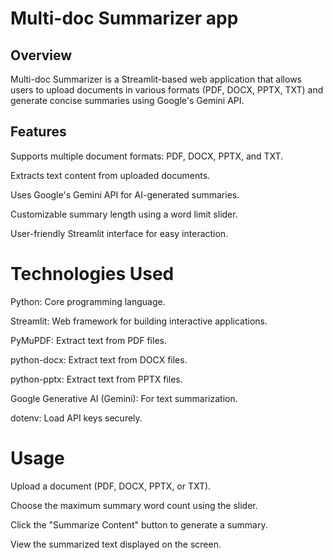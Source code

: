 # Multi-doc Summarizer app

## Overview

Multi-doc Summarizer is a Streamlit-based web application that allows users to upload documents in various formats (PDF, DOCX, PPTX, TXT) and generate concise summaries using Google's Gemini API.

## Features

Supports multiple document formats: PDF, DOCX, PPTX, and TXT.

Extracts text content from uploaded documents.

Uses Google's Gemini API for AI-generated summaries.

Customizable summary length using a word limit slider.

User-friendly Streamlit interface for easy interaction.

# Technologies Used

Python: Core programming language.

Streamlit: Web framework for building interactive applications.

PyMuPDF: Extract text from PDF files.

python-docx: Extract text from DOCX files.

python-pptx: Extract text from PPTX files.

Google Generative AI (Gemini): For text summarization.

dotenv: Load API keys securely.

# Usage

Upload a document (PDF, DOCX, PPTX, or TXT).

Choose the maximum summary word count using the slider.

Click the "Summarize Content" button to generate a summary.

View the summarized text displayed on the screen.




